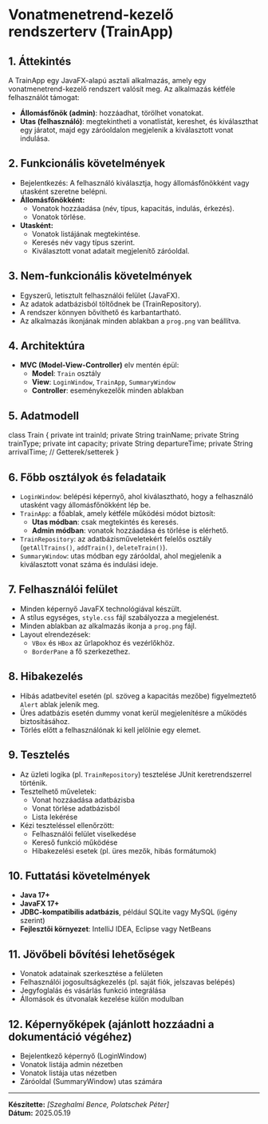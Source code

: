 # Vonatmenetrend-kezelő rendszerterv (TrainApp)

## 1. Áttekintés

A TrainApp egy JavaFX-alapú asztali alkalmazás, amely egy vonatmenetrend-kezelő rendszert valósít meg. Az alkalmazás kétféle felhasználót támogat:

- **Állomásfőnök (admin)**: hozzáadhat, törölhet vonatokat.
- **Utas (felhasználó)**: megtekintheti a vonatlistát, kereshet, és kiválaszthat egy járatot, majd egy záróoldalon megjelenik a kiválasztott vonat indulása.

## 2. Funkcionális követelmények

- Bejelentkezés: A felhasználó kiválasztja, hogy állomásfőnökként vagy utasként szeretne belépni.
- **Állomásfőnökként:**
  - Vonatok hozzáadása (név, típus, kapacitás, indulás, érkezés).
  - Vonatok törlése.
- **Utasként:**
  - Vonatok listájának megtekintése.
  - Keresés név vagy típus szerint.
  - Kiválasztott vonat adatait megjelenítő záróoldal.

## 3. Nem-funkcionális követelmények

- Egyszerű, letisztult felhasználói felület (JavaFX).
- Az adatok adatbázisból töltődnek be (TrainRepository).
- A rendszer könnyen bővíthető és karbantartható.
- Az alkalmazás ikonjának minden ablakban a `prog.png` van beállítva.

## 4. Architektúra

- **MVC (Model-View-Controller)** elv mentén épül:
  - **Model**: `Train` osztály
  - **View**: `LoginWindow`, `TrainApp`, `SummaryWindow`
  - **Controller**: eseménykezelők minden ablakban

## 5. Adatmodell

class Train {
    private int trainId;
    private String trainName;
    private String trainType;
    private int capacity;
    private String departureTime;
    private String arrivalTime;
    // Getterek/setterek
}
## 6. Főbb osztályok és feladataik

- `LoginWindow`: belépési képernyő, ahol kiválasztható, hogy a felhasználó utasként vagy állomásfőnökként lép be.
- `TrainApp`: a főablak, amely kétféle működési módot biztosít:
  - **Utas módban**: csak megtekintés és keresés.
  - **Admin módban**: vonatok hozzáadása és törlése is elérhető.
- `TrainRepository`: az adatbázisműveletekért felelős osztály (`getAllTrains()`, `addTrain()`, `deleteTrain()`).
- `SummaryWindow`: utas módban egy záróoldal, ahol megjelenik a kiválasztott vonat száma és indulási ideje.

## 7. Felhasználói felület

- Minden képernyő JavaFX technológiával készült.
- A stílus egységes, `style.css` fájl szabályozza a megjelenést.
- Minden ablakban az alkalmazás ikonja a `prog.png` fájl.
- Layout elrendezések:
  - `VBox` és `HBox` az űrlapokhoz és vezérlőkhöz.
  - `BorderPane` a fő szerkezethez.

## 8. Hibakezelés

- Hibás adatbevitel esetén (pl. szöveg a kapacitás mezőbe) figyelmeztető `Alert` ablak jelenik meg.
- Üres adatbázis esetén dummy vonat kerül megjelenítésre a működés biztosításához.
- Törlés előtt a felhasználónak ki kell jelölnie egy elemet.

## 9. Tesztelés

- Az üzleti logika (pl. `TrainRepository`) tesztelése JUnit keretrendszerrel történik.
- Tesztelhető műveletek:
  - Vonat hozzáadása adatbázisba
  - Vonat törlése adatbázisból
  - Lista lekérése
- Kézi teszteléssel ellenőrzött:
  - Felhasználói felület viselkedése
  - Kereső funkció működése
  - Hibakezelési esetek (pl. üres mezők, hibás formátumok)

## 10. Futtatási követelmények

- **Java 17+**
- **JavaFX 17+**
- **JDBC-kompatibilis adatbázis**, például SQLite vagy MySQL (igény szerint)
- **Fejlesztői környezet**: IntelliJ IDEA, Eclipse vagy NetBeans

## 11. Jövőbeli bővítési lehetőségek

- Vonatok adatainak szerkesztése a felületen
- Felhasználói jogosultságkezelés (pl. saját fiók, jelszavas belépés)
- Jegyfoglalás és vásárlás funkció integrálása
- Állomások és útvonalak kezelése külön modulban

## 12. Képernyőképek (ajánlott hozzáadni a dokumentáció végéhez)

- Bejelentkező képernyő (LoginWindow)
- Vonatok listája admin nézetben
- Vonatok listája utas nézetben
- Záróoldal (SummaryWindow) utas számára

---

**Készítette:** *[Szeghalmi Bence, Polatschek Péter]*  
**Dátum:** 2025.05.19
